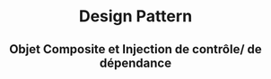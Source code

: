 <h1 style="text-align: center;">Design Pattern</h1>
<h2 style="text-align: center;">Objet Composite et Injection de contrôle/ de dépendance</h2>
